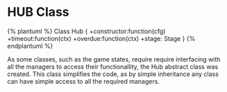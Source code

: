 # HUB Class

{% plantuml %}
    Class Hub {
        +constructor:function(cfg)
        +timeout:function(ctx)
        +overdue:function(ctx)
        +stage: Stage
    }
{% endplantuml %}

As some classes, such as the game states, require require interfacing with all the managers to access their functionallity, the Hub abstract class was created. This class simplifies the code, as by simple inheritance any class can have simple access to all the required managers.